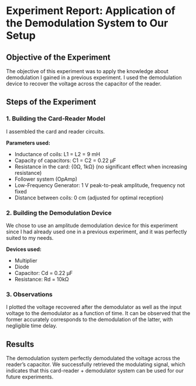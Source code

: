 <h1>Experiment Report: Application of the Demodulation System to Our Setup</h1>

<h2>Objective of the Experiment</h2>
<p>
  The objective of this experiment was to apply the knowledge about demodulation I gained in a previous experiment. I used the demodulation device to recover the voltage across the capacitor of the reader.
</p>

<h2>Steps of the Experiment</h2>

<h3>1. Building the Card-Reader Model</h3>
<p>
    I assembled the card and reader circuits.
</p>
<p>
<strong>Parameters used:</strong>
</p>
<ul>
    <li>Inductance of coils: L1 = L2 = 9 mH</li>
    <li>Capacity of capacitors: C1 = C2 = 0.22 µF</li>
    <li>Resistance in the card: {0Ω, 1kΩ} (no significant effect when increasing resistance)</li>
    <li>Follower system (OpAmp)</li>
    <li>Low-Frequency Generator: 1 V peak-to-peak amplitude, frequency not fixed</li>
    <li>Distance between coils: 0 cm (adjusted for optimal reception)</li>
</ul>

<h3>2. Building the Demodulation Device</h3>
<p>
    We chose to use an amplitude demodulation device for this experiment since I had already used one in a previous experiment, and it was perfectly suited to my needs.
</p>
<p>
<strong>Devices used:</strong>
</p>
<ul>
    <li>Multiplier</li>
    <li>Diode</li>
    <li>Capacitor: Cd = 0.22 µF</li>
    <li>Resistance: Rd = 10kΩ</li>
</ul>

<h3>3. Observations</h3>
<p>
    I plotted the voltage recovered after the demodulator as well as the input voltage to the demodulator as a function of time. It can be observed that the former accurately corresponds to the demodulation of the latter, with negligible time delay.
</p>

<h2>Results</h2>
<p>
    The demodulation system perfectly demodulated the voltage across the reader’s capacitor. We successfully retrieved the modulating signal, which indicates that this card-reader + demodulator system can be used for our future experiments.
</p>
